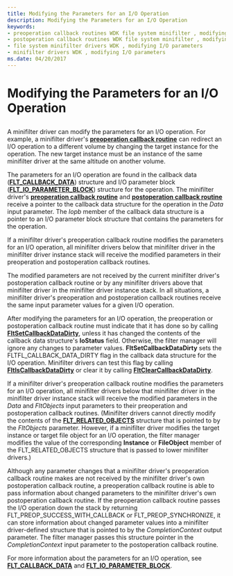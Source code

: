 ```yaml
---
title: Modifying the Parameters for an I/O Operation
description: Modifying the Parameters for an I/O Operation
keywords:
- preoperation callback routines WDK file system minifilter , modifying parameters
- postoperation callback routines WDK file system minifilter , modifying parameters
- file system minifilter drivers WDK , modifying I/O parameters
- minifilter drivers WDK , modifying I/O parameters
ms.date: 04/20/2017
---
```


# Modifying the Parameters for an I/O Operation


## <span id="ddk_modifying_the_parameters_for_an_io_operation_if"></span><span id="DDK_MODIFYING_THE_PARAMETERS_FOR_AN_IO_OPERATION_IF"></span>


A minifilter driver can modify the parameters for an I/O operation. For example, a minifilter driver's [**preoperation callback routine**](/windows-hardware/drivers/ddi/fltkernel/nc-fltkernel-pflt_pre_operation_callback) can redirect an I/O operation to a different volume by changing the target instance for the operation. The new target instance must be an instance of the same minifilter driver at the same altitude on another volume.

The parameters for an I/O operation are found in the callback data ([**FLT\_CALLBACK\_DATA**](/windows-hardware/drivers/ddi/fltkernel/ns-fltkernel-_flt_callback_data)) structure and I/O parameter block ([**FLT\_IO\_PARAMETER\_BLOCK**](/windows-hardware/drivers/ddi/fltkernel/ns-fltkernel-_flt_io_parameter_block)) structure for the operation. The minifilter driver's [**preoperation callback routine**](/windows-hardware/drivers/ddi/fltkernel/nc-fltkernel-pflt_pre_operation_callback) and [**postoperation callback routine**](/windows-hardware/drivers/ddi/fltkernel/nc-fltkernel-pflt_post_operation_callback) receive a pointer to the callback data structure for the operation in the *Data* input parameter. The *Iopb* member of the callback data structure is a pointer to an I/O parameter block structure that contains the parameters for the operation.

If a minifilter driver's preoperation callback routine modifies the parameters for an I/O operation, all minifilter drivers below that minifilter driver in the minifilter driver instance stack will receive the modified parameters in their preoperation and postoperation callback routines.

The modified parameters are not received by the current minifilter driver's postoperation callback routine or by any minifilter drivers above that minifilter driver in the minifilter driver instance stack. In all situations, a minifilter driver's preoperation and postoperation callback routines receive the same input parameter values for a given I/O operation.

After modifying the parameters for an I/O operation, the preoperation or postoperation callback routine must indicate that it has done so by calling [**FltSetCallbackDataDirty**](/windows-hardware/drivers/ddi/fltkernel/nf-fltkernel-fltsetcallbackdatadirty), unless it has changed the contents of the callback data structure's **IoStatus** field. Otherwise, the filter manager will ignore any changes to parameter values. **FltSetCallbackDataDirty** sets the FLTFL\_CALLBACK\_DATA\_DIRTY flag in the callback data structure for the I/O operation. Minifilter drivers can test this flag by calling [**FltIsCallbackDataDirty**](/windows-hardware/drivers/ddi/fltkernel/nf-fltkernel-fltiscallbackdatadirty) or clear it by calling [**FltClearCallbackDataDirty**](/windows-hardware/drivers/ddi/fltkernel/nf-fltkernel-fltclearcallbackdatadirty).

If a minifilter driver's preoperation callback routine modifies the parameters for an I/O operation, all minifilter drivers below that minifilter driver in the minifilter driver instance stack will receive the modified parameters in the *Data* and *FltObjects* input parameters to their preoperation and postoperation callback routines. (Minifilter drivers cannot directly modify the contents of the [**FLT\_RELATED\_OBJECTS**](/windows-hardware/drivers/ddi/fltkernel/ns-fltkernel-_flt_related_objects) structure that is pointed to by the *FltObjects* parameter. However, if a minifilter driver modifies the target instance or target file object for an I/O operation, the filter manager modifies the value of the corresponding **Instance** or **FileObject** member of the FLT\_RELATED\_OBJECTS structure that is passed to lower minifilter drivers.)

Although any parameter changes that a minifilter driver's preoperation callback routine makes are not received by the minifilter driver's own postoperation callback routine, a preoperation callback routine is able to pass information about changed parameters to the minifilter driver's own postoperation callback routine. If the preoperation callback routine passes the I/O operation down the stack by returning FLT\_PREOP\_SUCCESS\_WITH\_CALLBACK or FLT\_PREOP\_SYNCHRONIZE, it can store information about changed parameter values into a minifilter driver-defined structure that is pointed to by the *CompletionContext* output parameter. The filter manager passes this structure pointer in the *CompletionContext* input parameter to the postoperation callback routine.

For more information about the parameters for an I/O operation, see [**FLT\_CALLBACK\_DATA**](/windows-hardware/drivers/ddi/fltkernel/ns-fltkernel-_flt_callback_data) and [**FLT\_IO\_PARAMETER\_BLOCK**](/windows-hardware/drivers/ddi/fltkernel/ns-fltkernel-_flt_io_parameter_block).

 

